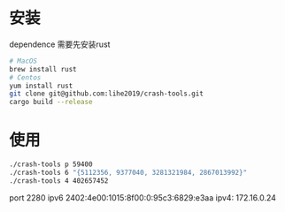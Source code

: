 

# 安装
dependence
需要先安装rust
```bash
# MacOS
brew install rust
# Centos
yum install rust
git clone git@github.com:lihe2019/crash-tools.git
cargo build --release
```



# 使用
```bash
./crash-tools p 59400
./crash-tools 6 "{5112356, 9377040, 3281321984, 2867013992}"
./crash-tools 4 402657452
```
port 2280
ipv6 2402:4e00:1015:8f00:0:95c3:6829:e3aa
ipv4: 172.16.0.24
